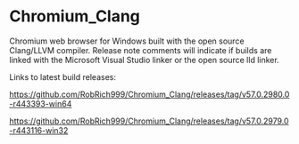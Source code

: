 # Chromium_Clang

Chromium web browser for Windows built with the open source Clang/LLVM compiler. Release note comments will indicate if builds are linked with the Microsoft Visual Studio linker or the open source lld linker.

Links to latest build releases:

https://github.com/RobRich999/Chromium_Clang/releases/tag/v57.0.2980.0-r443393-win64

https://github.com/RobRich999/Chromium_Clang/releases/tag/v57.0.2979.0-r443116-win32
